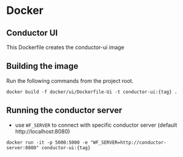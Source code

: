 # Docker
## Conductor UI
This Dockerfile creates the conductor-ui image

## Building the image

Run the following commands from the project root.

`docker build -f docker/ui/Dockerfile-Ui -t conductor-ui:{tag} .`

## Running the conductor server

- use `WF_SERVER` to connect with specific conductor server (default http://localhost:8080)

`docker run -it -p 5000:5000 -e "WF_SERVER=http://conductor-server:8080" conductor-ui:{tag}`
